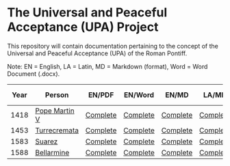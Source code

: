 # The Universal and Peaceful Acceptance (UPA) Project

This repository will contain documentation pertaining to the concept of the Universal and Peaceful Acceptance (UPA) of the Roman Pontiff.

Note: EN = English, LA = Latin, MD = Markdown (format), Word = Word Document (.docx).

| Year | Person | EN/PDF | EN/Word | EN/MD | LA/MD | LA-EN/MD | LA-EN/PDF |
|------|--------|--------|---------|-------|-------|----------|-----------|
| 1418 | [Pope Martin V](https://github.com/TreadingTheTiber/UPA/tree/main/1418%20Pope%20Martin%20V) | [Complete](https://github.com/TreadingTheTiber/UPA/blob/main/1418%20Pope%20Martin%20V/1418_Pope_Martin_EN.pdf) | [Complete](https://github.com/TreadingTheTiber/UPA/blob/main/1418%20Pope%20Martin%20V/1418_Pope_Martin_EN.docx) | [Complete](https://github.com/TreadingTheTiber/UPA/blob/main/1418%20Pope%20Martin%20V/1418_Pope_Martin_EN.md) | [Complete](https://github.com/TreadingTheTiber/UPA/blob/main/1418%20Pope%20Martin%20V/1418_Pope_Martin_LA.md) | TBD | TBD |
| 1453 | [Turrecremata](https://github.com/TreadingTheTiber/UPA/tree/main/1453%20Turrecremata) | [Complete](https://github.com/TreadingTheTiber/UPA/blob/main/1453%20Turrecremata/1453_Torq_EN.pdf) | [Complete](https://github.com/TreadingTheTiber/UPA/blob/main/1453%20Turrecremata/1453_Torq_EN.docx) | [Complete](https://github.com/TreadingTheTiber/UPA/blob/main/1453%20Turrecremata/1453_Torq_EN.md) | [Complete](https://github.com/TreadingTheTiber/UPA/blob/main/1453%20Turrecremata/1453_Torq_LA.md) | TBD | TBD |
| 1583 | [Suarez](https://github.com/TreadingTheTiber/UPA/tree/main/1583%20Suarez) | [Complete](https://github.com/TreadingTheTiber/UPA/blob/main/1583%20Suarez/1583_Suarez_EN.pdf) | [Complete](https://github.com/TreadingTheTiber/UPA/blob/main/1583%20Suarez/1583_Suarez_EN.docx) | [Complete](https://github.com/TreadingTheTiber/UPA/blob/main/1583%20Suarez/1583_Suarez_EN.md) | [Complete](https://github.com/TreadingTheTiber/UPA/blob/main/1583%20Suarez/1583_Suarez_LA.md) | TBD | TBD |
| 1588 | [Bellarmine](https://github.com/TreadingTheTiber/UPA/tree/main/1588%20Bellarmine) | [Complete](https://github.com/TreadingTheTiber/UPA/blob/main/1588%20Bellarmine/1588_Bellarmine_EN.pdf) | [Complete](https://github.com/TreadingTheTiber/UPA/blob/main/1588%20Bellarmine/1588_Bellarmine_EN.docx) | [Complete](https://github.com/TreadingTheTiber/UPA/blob/main/1588%20Bellarmine/1588_Bellarmine_EN.md) | [Complete](https://github.com/TreadingTheTiber/UPA/blob/main/1588%20Bellarmine/1588_Bellarmine_LA.md) | TBD | TBD |


